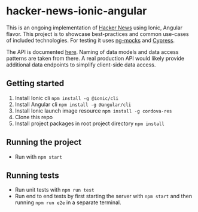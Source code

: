 # hacker-news-ionic-angular

This is an ongoing implementation of [Hacker News](https://news.ycombinator.com/) using Ionic, Angular flavor. This project is to showcase best-practices and common use-cases of included technologies. For testing it uses [ng-mocks](https://ng-mocks.github.io/) and [Cypress](https://www.cypress.io/).

The API is documented [here](https://github.com/HackerNews/API). Naming of data models and data access patterns are taken from there. A real production API would likely provide additional data endpoints to simplify client-side data access.

## Getting started

1. Install Ionic cli `npm install -g @ionic/cli`
2. Install Angular cli `npm install -g @angular/cli`
3. Install Ionic launch image resource `npm install -g cordova-res`
4. Clone this repo
5. Install project packages in root project directory `npm install`

## Running the project

* Run with `npm start`

## Running tests

* Run unit tests with `npm run test`
* Run end to end tests by first starting the server with `npm start` and then running `npm run e2e` in a separate terminal.
